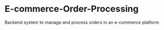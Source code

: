 # E-commerce-Order-Processing
Backend system to manage and process orders in an e-commerce platform
